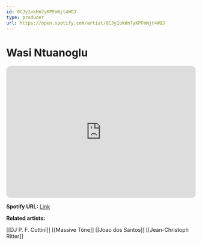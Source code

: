 ```yaml
---
id: 0CJy1okHn7yKPFmNjt4WOJ
type: producer
url: https://open.spotify.com/artist/0CJy1okHn7yKPFmNjt4WOJ
---
```

# Wasi Ntuanoglu

<iframe style="border-radius:12px" src="https://open.spotify.com/embed/artist/0CJy1okHn7yKPFmNjt4WOJ" width="100%" height="352" frameBorder="0" allowfullscreen="" allow="autoplay; clipboard-write; encrypted-media; fullscreen; picture-in-picture" loading="lazy"></iframe>

**Spotify URL:** [Link](https://open.spotify.com/artist/0CJy1okHn7yKPFmNjt4WOJ)

**Related artists:**

[[DJ P. F. Cuttinï]]
[[Massive Töne]]
[[Joao dos Santos]]
[[Jean-Christoph Ritter]]
